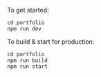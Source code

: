 To get started:

	cd portfolio
	npm run dev

To build & start for production:

	cd portfolio
	npm run build
	npm run start
